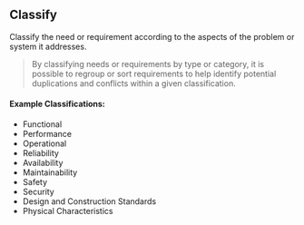 ## Classify

Classify the need or requirement according to the aspects of the problem or system it addresses.

> By classifying needs or requirements by type or category, it is possible to regroup or sort requirements to help
identify potential duplications and conflicts within a given classification.

#### Example Classifications:

* Functional
* Performance
* Operational
* Reliability
* Availability
* Maintainability
* Safety
* Security
* Design and Construction Standards
* Physical Characteristics